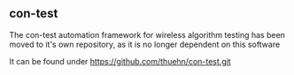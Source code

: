 ## con-test

The con-test automation framework for wireless algorithm testing has been moved
to it's own repository, as it is no longer dependent on this software

It can be found under https://github.com/thuehn/con-test.git
